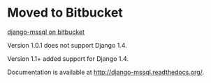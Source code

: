 # **Moved to Bitbucket** #

[django-mssql on bitbucket](https://bitbucket.org/Manfre/django-mssql)

Version 1.0.1 does not support Django 1.4.

Version 1.1+ added support for Django 1.4.

Documentation is available at http://django-mssql.readthedocs.org/.
